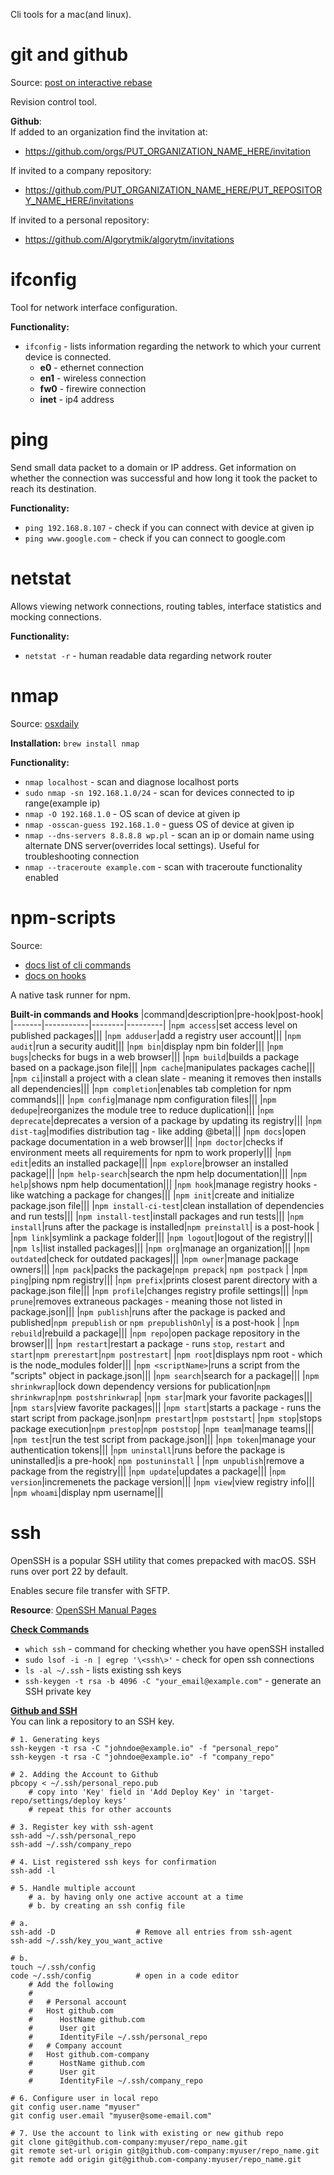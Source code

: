 Cli tools for a mac(and linux).

# git and github
Source: [post on interactive rebase](https://stackoverflow.com/questions/1186535/how-to-modify-a-specified-commit)

Revision control tool.

__Github__:\
If added to an organization find the invitation at:
* https://github.com/orgs/PUT_ORGANIZATION_NAME_HERE/invitation

If invited to a company repository:
* https://github.com/PUT_ORGANIZATION_NAME_HERE/PUT_REPOSITORY_NAME_HERE/invitations

If invited to a personal repository:
* https://github.com/Algorytmik/algorytm/invitations

# ifconfig
Tool for network interface configuration. 

__Functionality:__
* `ifconfig` - lists information regarding the network to which your current device is connected. 
    * __e0__ - ethernet connection
    * __en1__ - wireless connection
    * __fw0__ - firewire connection
    * __inet__ - ip4 address

# ping
Send small data packet to a domain or IP address. Get information on whether the connection was successful and how long it took the packet to reach its destination.

__Functionality:__
* `ping 192.168.8.107` - check if you can connect with device at given ip
* `ping www.google.com` - check if you can connect to google.com

# netstat
Allows viewing network connections, routing tables, interface statistics and mocking connections.

__Functionality:__
* `netstat -r` - human readable data regarding network router

# nmap
Source: [osxdaily](http://osxdaily.com/2013/03/26/nmap-for-mac-os-x/)

__Installation:__ `brew install nmap`

__Functionality:__
* `nmap localhost` - scan and diagnose localhost ports
* `sudo nmap -sn 192.168.1.0/24` - scan for devices connected to ip range(example ip)
* `nmap -O 192.168.1.0` - OS scan of device at given ip
* `nmap -osscan-guess 192.168.1.0` - guess OS of device at given ip
* `nmap --dns-servers 8.8.8.8 wp.pl` - scan an ip or domain name using alternate DNS server(overrides local settings). Useful for troubleshooting connection
* `nmap --traceroute example.com` - scan with traceroute functionality enabled


# npm-scripts
Source: 
* [docs list of cli commands](https://docs.npmjs.com/cli-documentation/cli)
* [docs on hooks](https://docs.npmjs.com/misc/scripts)

A native task runner for npm.

__Built-in commands and Hooks__
|command|description|pre-hook|post-hook|
|-------|-----------|--------|---------| 
|`npm access`|set access level on published packages|||
|`npm adduser`|add a registry user account|||
|`npm audit`|run a security audit|||
|`npm bin`|display npm bin folder|||
|`npm bugs`|checks for bugs in a web browser|||
|`npm build`|builds a package based on a package.json file|||
|`npm cache`|manipulates packages cache|||
|`npm ci`|install a project with a clean slate - meaning it removes then installs all dependencies|||
|`npm completion`|enables tab completion for npm commands|||
|`npm config`|manage npm configuration files|||
|`npm dedupe`|reorganizes the module tree to reduce duplication|||
|`npm deprecate`|deprecates a version of a package by updating its registry|||
|`npm dist-tag`|modifies distribution tag - like adding @beta|||
|`npm docs`|open package documentation in a web browser|||
|`npm doctor`|checks if environment meets all requirements for npm to work properly|||
|`npm edit`|edits an installed package|||
|`npm explore`|browser an installed package|||
|`npm help-search`|search the npm help documentation|||
|`npm help`|shows npm help documentation|||
|`npm hook`|manage registry hooks - like watching a package for changes|||
|`npm init`|create and initialize package.json file|||
|`npm install-ci-test`|clean installation of dependencies and run tests|||
|`npm install-test`|install packages and run tests|||
|`npm install`|runs after the package is installed|`npm preinstall`| is a post-hook |
|`npm link`|symlink a package folder|||
|`npm logout`|logout of the registry|||
|`npm ls`|list installed packages|||
|`npm org`|manage an organization|||
|`npm outdated`|check for outdated packages|||
|`npm owner`|manage package owners|||
|`npm pack`|packs the package|`npm prepack`| `npm postpack` |
|`npm ping`|ping npm registry|||
|`npm prefix`|prints closest parent directory with a package.json file|||
|`npm profile`|changes registry profile settings|||
|`npm prune`|removes extraneous packages - meaning those not listed in package.json|||
|`npm publish`|runs after the package is packed and published|`npm prepublish` or `npm prepublishOnly`| is a post-hook |
|`npm rebuild`|rebuild a package|||
|`npm repo`|open package repository in the browser|||
|`npm restart`|restart a package - runs `stop`, `restart` and `start`|`npm prerestart`|`npm postrestart`|
|`npm root`|displays npm root - which is the node_modules folder|||
|`npm <scriptName>`|runs a script from the "scripts" object in package.json|||
|`npm search`|search for a package|||
|`npm shrinkwrap`|lock down dependency versions for publication|`npm shrinkwrap`|`npm postshrinkwrap`|
|`npm star`|mark your favorite packages|||
|`npm stars`|view favorite packages|||
|`npm start`|starts a package - runs the start script from package.json|`npm prestart`|`npm poststart`|
|`npm stop`|stops package execution|`npm prestop`|`npm poststop`|
|`npm team`|manage teams|||
|`npm test`|run the test script from package.json|||
|`npm token`|manage your authentication tokens|||
|`npm uninstall`|runs before the package is uninstalled|is a pre-hook| `npm postuninstall` |
|`npm unpublish`|remove a package from the registry|||
|`npm update`|updates a package|||
|`npm version`|incremenets the package version|||
|`npm view`|view registry info|||
|`npm whoami`|display npm username|||

# ssh
OpenSSH is a popular SSH utility that comes prepacked with macOS. SSH runs over port 22 by default.

Enables secure file transfer with SFTP.

__Resource__: [OpenSSH Manual Pages](http://www.openssh.com/manual.html)

<u>__Check Commands__</u>
* `which ssh` - command for checking whether you have openSSH installed
* `sudo lsof -i -n | egrep '\<ssh\>'` - check for open ssh connections
* `ls -al ~/.ssh` - lists existing ssh keys
* `ssh-keygen -t rsa -b 4096 -C "your_email@example.com"` - generate an SSH private key

<u>__Github and SSH__</u>\
You can link a repository to an SSH key.

``` shell
# 1. Generating keys
ssh-keygen -t rsa -C "johndoe@example.io" -f "personal_repo"
ssh-keygen -t rsa -C "johndoe@example.io" -f "company_repo"

# 2. Adding the Account to Github
pbcopy < ~/.ssh/personal_repo.pub
    # copy into 'Key' field in 'Add Deploy Key' in 'target-repo/settings/deploy keys'
    # repeat this for other accounts

# 3. Register key with ssh-agent
ssh-add ~/.ssh/personal_repo
ssh-add ~/.ssh/company_repo

# 4. List registered ssh keys for confirmation
ssh-add -l

# 5. Handle multiple account
    # a. by having only one active account at a time
    # b. by creating an ssh config file

# a.
ssh-add -D                  # Remove all entries from ssh-agent
ssh-add ~/.ssh/key_you_want_active

# b.
touch ~/.ssh/config
code ~/.ssh/config          # open in a code editor
    # Add the following
    #
    #   # Personal account
    #   Host github.com
    #      HostName github.com
    #      User git
    #      IdentityFile ~/.ssh/personal_repo
    #   # Company account
    #   Host github.com-company
    #      HostName github.com
    #      User git
    #      IdentityFile ~/.ssh/company_repo

# 6. Configure user in local repo
git config user.name "myuser"
git config user.email "myuser@some-email.com" 

# 7. Use the account to link with existing or new github repo
git clone git@github.com-company:myuser/repo_name.git
git remote set-url origin git@github.com-company:myuser/repo_name.git
git remote add origin git@github.com-company:myuser/repo_name.git 
```